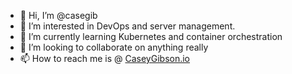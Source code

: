- 👋 Hi, I’m @casegib
- 👀 I’m interested in DevOps and server management.
- 🌱 I’m currently learning Kubernetes and container orchestration
- 💞️ I’m looking to collaborate on anything really
- 📫 How to reach me is @ <a href="https://caseygibson.io" target="_blank">CaseyGibson.io

<!---
casegib/casegib is a ✨ special ✨ repository because its `README.md` (this file) appears on your GitHub profile.
You can click the Preview link to take a look at your changes.
--->
